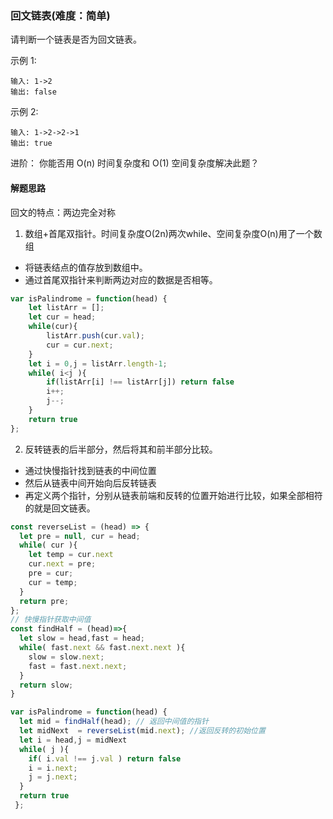 ### 回文链表(难度：简单)

请判断一个链表是否为回文链表。

示例 1:
```
输入: 1->2
输出: false
```
示例 2:
```
输入: 1->2->2->1
输出: true
```
进阶：
你能否用 O(n) 时间复杂度和 O(1) 空间复杂度解决此题？

#### 解题思路
回文的特点：两边完全对称
1. 数组+首尾双指针。时间复杂度O(2n)两次while、空间复杂度O(n)用了一个数组
- 将链表结点的值存放到数组中。
- 通过首尾双指针来判断两边对应的数据是否相等。
```JavaScript
var isPalindrome = function(head) {
    let listArr = [];
    let cur = head;
    while(cur){
        listArr.push(cur.val);
        cur = cur.next;
    }
    let i = 0,j = listArr.length-1;
    while( i<j ){
        if(listArr[i] !== listArr[j]) return false
        i++;
        j--;
    }
    return true
};
```
2. 反转链表的后半部分，然后将其和前半部分比较。
- 通过快慢指针找到链表的中间位置
- 然后从链表中间开始向后反转链表
- 再定义两个指针，分别从链表前端和反转的位置开始进行比较，如果全部相符的就是回文链表。
```JavaScript
const reverseList = (head) => {
  let pre = null, cur = head;
  while( cur ){
    let temp = cur.next
    cur.next = pre;
    pre = cur;
    cur = temp;
  }
  return pre;
};
// 快慢指针获取中间值
const findHalf = (head)=>{
  let slow = head,fast = head;
  while( fast.next && fast.next.next ){
    slow = slow.next;
    fast = fast.next.next;
  }
  return slow;
}

var isPalindrome = function(head) {
  let mid = findHalf(head); // 返回中间值的指针
  let midNext  = reverseList(mid.next); //返回反转的初始位置
  let i = head,j = midNext
  while( j ){
    if( i.val !== j.val ) return false
    i = i.next;
    j = j.next;
  }
  return true
 };
```
